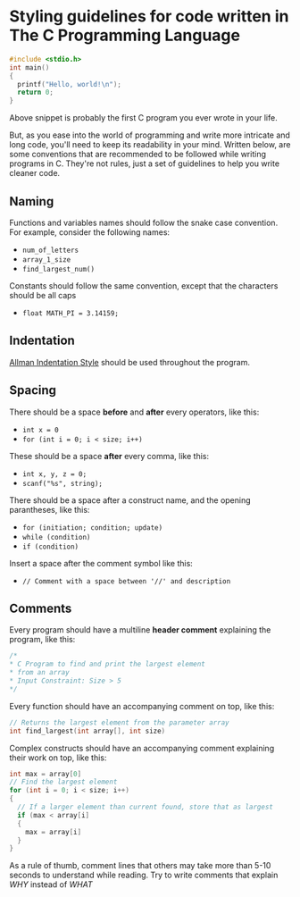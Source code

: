 # Styling guidelines for code written in The C Programming Language

```c
#include <stdio.h>
int main()
{
  printf("Hello, world!\n");
  return 0;
}
```

Above snippet is probably the first C program you ever wrote in your life.

But, as you ease into the world of programming and write more intricate and long code, you'll need to keep its readability in your mind.
Written below, are some conventions that are recommended to be followed while writing programs in C. They're not rules, just a set of guidelines to help you write cleaner code.

## Naming
Functions and variables names should follow the snake case convention.
For example, consider the following names:
- `num_of_letters`
- `array_1_size`
- `find_largest_num()`

Constants should follow the same convention, except that the characters should be all caps
- `float MATH_PI = 3.14159;`

## Indentation
[Allman Indentation Style](https://en.wikipedia.org/wiki/Indentation_style#Allman_style) should be used throughout the program.

## Spacing
There should be a space **before** and **after** every operators, like this:
- `int x = 0`
- `for (int i = 0; i < size; i++)`

These should be a space **after** every comma, like this:
- `int x, y, z = 0;`
- `scanf("%s", string);`

There should be a space after a construct name, and the opening parantheses, like this:
- `for (initiation; condition; update)`
- `while (condition)`
- `if (condition)`

Insert a space after the comment symbol like this:
- `// Comment with a space between '//' and description`

<div></div>

## Comments
Every program should have a multiline **header comment** explaining the program, like this:
```c
/* 
* C Program to find and print the largest element
* from an array
* Input Constraint: Size > 5
*/
```

Every function should have an accompanying comment on top, like this:

```c
// Returns the largest element from the parameter array
int find_largest(int array[], int size)
```

Complex constructs should have an accompanying comment explaining their work on top, like this:

```c
int max = array[0]
// Find the largest element
for (int i = 0; i < size; i++)
{
  // If a larger element than current found, store that as largest
  if (max < array[i]
  {
    max = array[i]
  }
}
```

As a rule of thumb, comment lines that others may take more than 5-10 seconds to understand while reading. Try to write comments that explain *WHY* instead of *WHAT*
